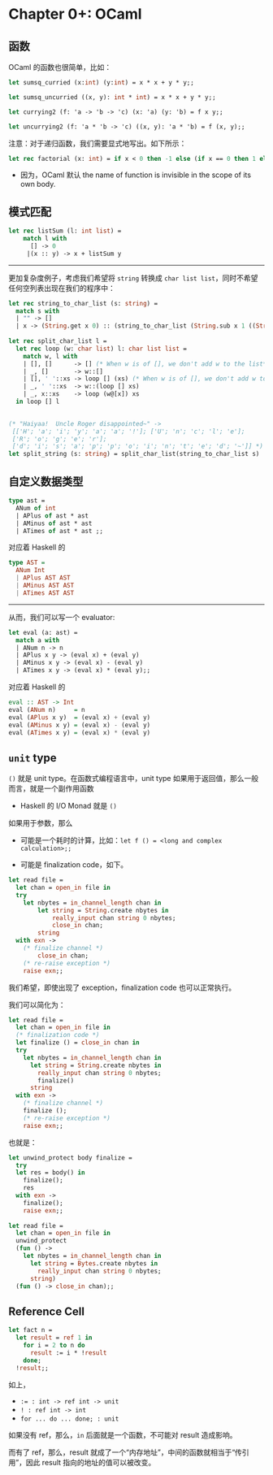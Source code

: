 # Chapter 0+: OCaml

## 函数

OCaml 的函数也很简单，比如：

```ocaml
let sumsq_curried (x:int) (y:int) = x * x + y * y;;

let sumsq_uncurried ((x, y): int * int) = x * x + y * y;;

let currying2 (f: 'a -> 'b -> 'c) (x: 'a) (y: 'b) = f x y;;

let uncurrying2 (f: 'a * 'b -> 'c) ((x, y): 'a * 'b) = f (x, y);;

```

注意：对于递归函数，我们需要显式地写出。如下所示：

```ocaml
let rec factorial (x: int) = if x < 0 then -1 else (if x == 0 then 1 else x * (factorial (x - 1)))
```

- 因为，OCaml 默认 the name of function is invisible in the scope of its own body.

## 模式匹配

```ocaml
let rec listSum (l: int list) = 
	match l with
	  [] -> 0
	 |(x :: y) -> x + listSum y
```

---

更加复杂度例子，考虑我们希望将 `string` 转换成 `char list list`，同时不希望任何空列表出现在我们的程序中：

```ocaml
let rec string_to_char_list (s: string) =
  match s with
  | "" -> []
  | x -> (String.get x 0) :: (string_to_char_list (String.sub x 1 ((String.length x) - 1)))
  
let rec split_char_list l = 
  let rec loop (w: char list) l: char list list = 
    match w, l with
    | [], []      -> [] (* When w is of [], we don't add w to the list*)
    | _, []       -> w::[]
    | [], ' '::xs -> loop [] (xs) (* When w is of [], we don't add w to the list*)
    | _, ' '::xs  -> w::(loop [] xs)
    | _, x::xs    -> loop (w@[x]) xs
  in loop [] l
      

(* "Haiyaa!  Uncle Roger disappointed~" -> 
 [['H'; 'a'; 'i'; 'y'; 'a'; 'a'; '!']; ['U'; 'n'; 'c'; 'l'; 'e'];
 ['R'; 'o'; 'g'; 'e'; 'r'];
 ['d'; 'i'; 's'; 'a'; 'p'; 'p'; 'o'; 'i'; 'n'; 't'; 'e'; 'd'; '~']] *)
let split_string (s: string) = split_char_list(string_to_char_list s)
```

## 自定义数据类型

```ocaml
type ast =
  ANum of int
  | APlus of ast * ast
  | AMinus of ast * ast
  | ATimes of ast * ast ;;
```

对应着 Haskell 的

```haskell
type AST =
  ANum Int
  | APlus AST AST
  | AMinus AST AST
  | ATimes AST AST
```

---

从而，我们可以写一个 evaluator:

```ocaml
let eval (a: ast) =
  match a with
  | ANum n -> n
  | APlus x y -> (eval x) + (eval y)
  | AMinus x y -> (eval x) - (eval y)
  | ATimes x y -> (eval x) * (eval y);;
```

对应着 Haskell 的

```Haskell
eval :: AST -> Int
eval (ANum n)     = n
eval (APlus x y)  = (eval x) + (eval y)
eval (AMinus x y) = (eval x) - (eval y)
eval (ATimes x y) = (eval x) * (eval y)
```

## `unit` type

`()` 就是 unit type。在函数式编程语言中，unit type 如果用于返回值，那么一般而言，就是一个副作用函数

- Haskell 的 I/O Monad 就是 `()`

如果用于参数，那么

- 可能是一个耗时的计算，比如：`let f () = <long and complex calculation>;;`

- 可能是 finalization code，如下。

```ocaml
let read file =
  let chan = open_in file in
  try
    let nbytes = in_channel_length chan in
        let string = String.create nbytes in
            really_input chan string 0 nbytes;
            close_in chan;
        string
  with exn ->
    (* finalize channel *)
        close_in chan;
    (* re-raise exception *)
    raise exn;;
```

我们希望，即使出现了 exception，finalization code 也可以正常执行。

我们可以简化为：

```ocaml
let read file =
  let chan = open_in file in
  (* finalization code *)
  let finalize () = close_in chan in
  try
    let nbytes = in_channel_length chan in
      let string = String.create nbytes in
        really_input chan string 0 nbytes;
        finalize()
      string
  with exn ->
    (* finalize channel *)
    finalize ();
    (* re-raise exception *)
    raise exn;;
```

也就是：

```ocaml
let unwind_protect body finalize =
  try
  let res = body() in
  	finalize();
  	res
  with exn ->
  	finalize();
  	raise exn;;
 
let read file =
  let chan = open_in file in
  unwind_protect
  (fun () ->
  	let nbytes = in_channel_length chan in
  	  let string = Bytes.create nbytes in
  	    really_input chan string 0 nbytes;
  	  string)
  (fun () -> close_in chan);;
```

## Reference Cell

```ocaml
let fact n =
  let result = ref 1 in
    for i = 2 to n do
      result := i * !result
    done;
  !result;;
```

如上，

- `:= : int -> ref int -> unit`
- `! : ref int -> int`
- `for ... do ... done; : unit`

如果没有 ref，那么，`in` 后面就是一个函数，不可能对 result 造成影响。

而有了 ref，那么，result 就成了一个“内存地址”，中间的函数就相当于“传引用”，因此 result 指向的地址的值可以被改变。
